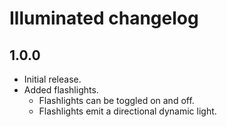 # Illuminated changelog

## 1.0.0

- Initial release.
- Added flashlights.
  - Flashlights can be toggled on and off.
  - Flashlights emit a directional dynamic light.
